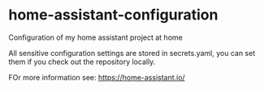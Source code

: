 # home-assistant-configuration
Configuration of my home assistant project at home

All sensitive configuration settings are stored in secrets.yaml, you can set them if you check out the repository locally.

FOr more information see:
https://home-assistant.io/
